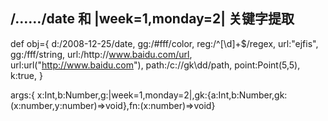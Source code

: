 
## /……/date 和 |week=1,monday=2| 关键字提取
def obj={
    d:/2008-12-25/date,
    gg:/#fff/color,
    reg:/^[\d]+$/regex,
    url:"ejfis",
    gg:/fff/string,
    url:/http:\/\/www.baidu.com/url,
    url:url("http://www.baidu.com"),
    path:/c:\/\/gk\dd/path,
    point:Point(5,5),
    k:true,
}

args:{ x:Int,b:Number,g:|week=1,monday=2|,gk:{a:Int,b:Number,gk:(x:number,y:number)=>void},fn:(x:number)=>void}


## 

